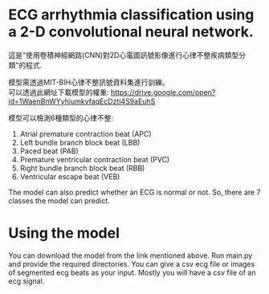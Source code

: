 # ECG arrhythmia classification using a 2-D convolutional neural network.

這是"使用卷積神經網路(CNN)對2D心電圖訊號影像進行心律不整疾病類型分類"的程式.

模型需透過MIT-BIH心律不整訊號資料集進行訓練。  
可以透過此網址下載模型的權重: https://drive.google.com/open?id=1WaenBnWYyhiumkvfaqEcDzti4S9aEuhS

模型可以檢測6種類型的心律不整: 
1. Atrial premature contraction beat (APC)
2. Left bundle branch block beat (LBB)
3. Paced beat (PAB)
4. Premature ventricular contraction beat (PVC)
5. Right bundle branch block beat (RBB)
6. Ventricular escape beat (VEB)

The model can also predict whether an ECG is normal or not. So, there are 7 classes the model can predict.
# Using the model
You can download the model from the link mentioned above. Run main.py and provide the required directories. You can give a csv ecg file or images of segmented ecg beats as your input. Mostly you will have a csv file of an ecg signal. 

